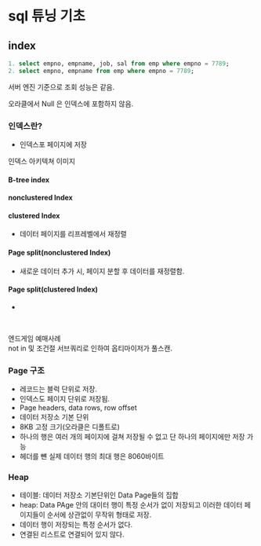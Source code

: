 # sql 튜닝 기초

## index
```sql
1. select empno, empname, job, sal from emp where empno = 7789;
2. select empno, empname from emp where empno = 7789;
```
서버 엔진 기준으로 조회 성능은 같음.
<br/>

오라클에서 Null 은 인덱스에 포함하지 않음.



### 인덱스란?
- 인덱스포 페이지에 저장


인덱스 아키텍쳐 이미지

#### B-tree index

#### nonclustered Index


#### clustered Index
- 데이터 페이지를 리프레벨에서 재정렬

#### Page split(nonclustered Index)
- 새로운 데이터 추가 시, 페이지 분할 후 데이터를 재정렬함.


#### Page split(clustered Index)
- 

<br>


 엔드게임 예매사례
 <br/>
 not in 및 조건절 서브쿼리로 인하여 옵티마이저가 풀스캔.

### Page 구조
- 레코드는 블럭 단위로 저장.
- 인덱스도 페이지 단위로 저장됨.
- Page headers, data rows, row offset
- 데이터 저장소 기본 단위
- 8KB 고정 크기(오라클은 디폴트로)
- 하나의 행은 여러 개의 페이지에 걸쳐 저장될 수 없고 단 하나의 페이지에만 저장 가능
- 헤더를 뺸 실제 데이터 행의 최대 행은 8060바이트


### Heap
- 테이블: 데이터 저장소 기본단위인 Data Page들의 집합
- heap: Data PAge 안의 대이터 행이 특정 순서가 없이 저장되고 이러한 데이터 페이지들이 순서에 상관없이 무작위 형태로 저장.
- 데이터 행이 저장되는 특정 순서가 없다.
- 연결된 리스트로 연결되어 있지 않다.